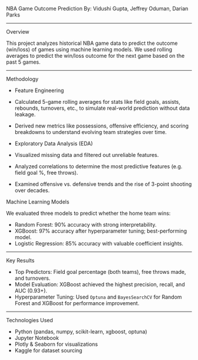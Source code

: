NBA Game Outcome Prediction
By: Vidushi Gupta, Jeffrey Oduman, Darian Parks

---

Overview

This project analyzes historical NBA game data to predict the outcome (win/loss) of games using machine learning models. We used rolling averages to predict the win/loss outcome for the next game based on the past 5 games.

---

Methodology

* Feature Engineering

* Calculated 5-game rolling averages for stats like field goals, assists, rebounds, turnovers, etc., to simulate real-world prediction without data leakage.
* Derived new metrics like possessions, offensive efficiency, and scoring breakdowns to understand evolving team strategies over time.

* Exploratory Data Analysis (EDA)

* Visualized missing data and filtered out unreliable features.
* Analyzed correlations to determine the most predictive features (e.g. field goal %, free throws).
* Examined offensive vs. defensive trends and the rise of 3-point shooting over decades.

Machine Learning Models

We evaluated three models to predict whether the home team wins:

* Random Forest: 90% accuracy with strong interpretability.
* XGBoost: 97% accuracy after hyperparameter tuning; best-performing model.
* Logistic Regression: 85% accuracy with valuable coefficient insights.

---

Key Results

* Top Predictors: Field goal percentage (both teams), free throws made, and turnovers.
* Model Evaluation: XGBoost achieved the highest precision, recall, and AUC (0.93+).
* Hyperparameter Tuning: Used `Optuna` and `BayesSearchCV` for Random Forest and XGBoost for performance improvement.

---

Technologies Used

* Python (pandas, numpy, scikit-learn, xgboost, optuna)
* Jupyter Notebook
* Plotly & Seaborn for visualizations
* Kaggle for dataset sourcing
